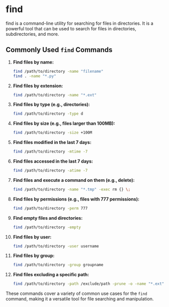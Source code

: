 # find

find is a command-line utility for searching for files in directories. It is a powerful tool that can be used to search for files in directories, subdirectories, and more.


## Commonly Used `find` Commands

1. **Find files by name:**
   ```bash
   find /path/to/directory -name "filename"
   find . -name "*.py"
   ```

2. **Find files by extension:**
   ```bash
   find /path/to/directory -name "*.ext"
   ```

3. **Find files by type (e.g., directories):**
   ```bash
   find /path/to/directory -type d
   ```

4. **Find files by size (e.g., files larger than 100MB):**
   ```bash
   find /path/to/directory -size +100M
   ```

5. **Find files modified in the last 7 days:**
   ```bash
   find /path/to/directory -mtime -7
   ```

6. **Find files accessed in the last 7 days:**
   ```bash
   find /path/to/directory -atime -7
   ```

7. **Find files and execute a command on them (e.g., delete):**
   ```bash
   find /path/to/directory -name "*.tmp" -exec rm {} \;
   ```

8. **Find files by permissions (e.g., files with 777 permissions):**
   ```bash
   find /path/to/directory -perm 777
   ```

9. **Find empty files and directories:**
   ```bash
   find /path/to/directory -empty
   ```

10. **Find files by user:**
    ```bash
    find /path/to/directory -user username
    ```

11. **Find files by group:**
    ```bash
    find /path/to/directory -group groupname
    ```

12. **Find files excluding a specific path:**
    ```bash
    find /path/to/directory -path /exclude/path -prune -o -name "*.ext" -print
    ```

These commands cover a variety of common use cases for the `find` command, making it a versatile tool for file searching and manipulation.
